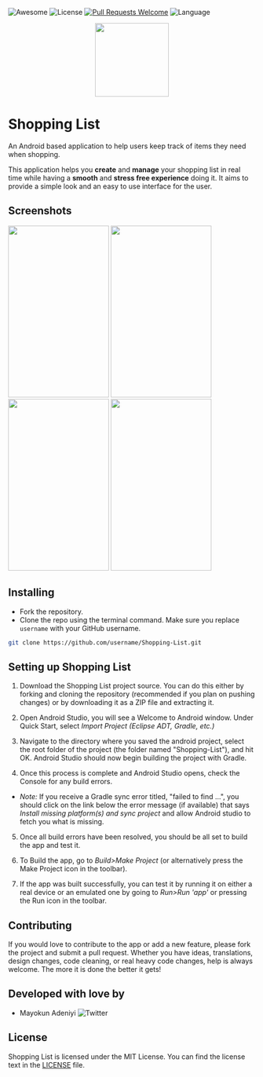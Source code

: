 ![Awesome](https://cdn.rawgit.com/sindresorhus/awesome/d7305f38d29fed78fa85652e3a63e154dd8e8829/media/badge.svg) ![License](https://img.shields.io/github/license/mayokunthefirst/Shopping-List.svg)  [![Pull Requests Welcome](https://img.shields.io/badge/PRs-welcome-red.svg?style=flat)](http://makeapullrequest.com)  ![Language](https://img.shields.io/github/languages/top/mayokunthefirst/shopping-list.svg)
<p align="center"><a href="https://github.com/mayokunthefirst/Shopping-List"><img src="https://user-images.githubusercontent.com/29807085/57045254-ebcb2800-6c64-11e9-9b89-82b4a0ccc257.png" width="150"></a></p> 

# Shopping List
An Android based application to help users keep track of items they need when shopping. 


This application helps you **create** and **manage** your shopping list in real time while having a **smooth** and **stress free experience** doing it. It aims to provide a simple look and an easy to use interface for the user.


## Screenshots
<p><a href="https://github.com/mayokunthefirst/Shopping-List"><img src="https://user-images.githubusercontent.com/29807085/57028362-cde6ce80-6c36-11e9-9560-561e848ac828.jpg" width="205" height="350"></a> <a href="https://github.com/mayokunthefirst/Shopping-List"><img src="https://user-images.githubusercontent.com/29807085/57028404-ee168d80-6c36-11e9-8455-aee2003e15d1.jpg" width="205" height="350"></a> <a href="https://github.com/mayokunthefirst/Shopping-List"><img src="https://user-images.githubusercontent.com/29807085/57028466-13a39700-6c37-11e9-9ec2-bccb714204c2.jpg" width="205" height="350"></a> <a href="https://github.com/mayokunthefirst/Shopping-List"><img src="https://user-images.githubusercontent.com/29807085/57028532-3fbf1800-6c37-11e9-8828-8f3cc0295c14.jpg" width="205" height="350"></a></p>


## Installing

- Fork the repository. 
- Clone the repo using the terminal command. Make sure you replace `username` with your GitHub username.
```bash
git clone https://github.com/username/Shopping-List.git 
```


## Setting up Shopping List

1. Download the Shopping List project source. You can do this either by forking and cloning the repository (recommended if you plan on pushing changes) or by downloading it as a ZIP file and extracting it.

2. Open Android Studio, you will see a Welcome to Android window. Under Quick Start, select _Import Project (Eclipse ADT, Gradle, etc.)_

3. Navigate to the directory where you saved the android project, select the root folder of the project (the folder named "Shopping-List"), and hit OK. Android Studio should now begin building the project with Gradle.

4. Once this process is complete and Android Studio opens, check the Console for any build errors.

  - _Note:_ If you receive a Gradle sync error titled, "failed to find ...", you should click on the link below the error message (if available) that says _Install missing platform(s) and sync project_ and allow Android studio to fetch you what is missing.

5. Once all build errors have been resolved, you should be all set to build the app and test it.

6. To Build the app, go to _Build>Make Project_ (or alternatively press the Make Project icon in the toolbar).

7. If the app was built successfully, you can test it by running it on either a real device or an emulated one by going to _Run>Run 'app'_ or pressing the Run icon in the toolbar.


## Contributing

If you would love to contribute to the app or add a new feature, please fork the project and submit a pull request. Whether you have ideas, translations, design changes, code cleaning, or real heavy code changes, help is always welcome. The more it is done the better it gets!


## Developed with love by

* Mayokun Adeniyi   ![Twitter](https://img.shields.io/twitter/follow/mayokunadeniyi.svg?style=social)


## License

Shopping List is licensed under the MIT License. You can find the license text in the [LICENSE](https://github.com/mayokunthefirst/Shopping-List/blob/master/LICENSE) file.

